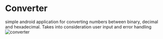 # Converter
simple android application for converting numbers between binary, decimal and hexadecimal.
Takes into consideration user input and error handling
![converter](Converter/app/src/main/res/drawable/converterimg.png)
